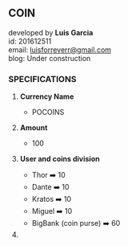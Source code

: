 ## COIN 

developed by **Luis Garcia**<br>
id: 201612511<br>
email: luisforreverr@gmail.com<br>
blog: Under construction  

### SPECIFICATIONS

1. **Currency Name**
	- POCOINS

2. **Amount**
	- 100 

3. **User and coins division**
	- Thor :arrow_right: 10
	- Dante :arrow_right: 10
	- Kratos :arrow_right: 10
	- Miguel :arrow_right: 10
	- BigBank (coin purse) :arrow_right: 60

4.


